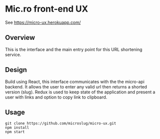 # Mic.ro front-end UX

See https://micro-ux.herokuapp.com/

## Overview

This is the interface and the main entry point for this URL shortening service.

## Design

Build using React, this interface communicates with the the micro-api backend.
It allows the user to enter any valid url then returns a shorted version (slug).
Redux is used to keep state of the application and present a user with links
and option to copy link to clipboard.

## Usage

```
git clone https://github.com/microslug/micro-ux.git
npm install
npm start
```
